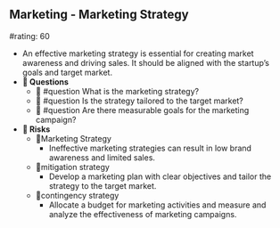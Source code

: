 ## Marketing - Marketing Strategy
#rating: 60
- An effective marketing strategy is essential for creating market awareness and driving sales. It should be aligned with the startup’s goals and target market.
- **💭 Questions**
  - 💭 #question What is the marketing strategy?
  - 💭 #question Is the strategy tailored to the target market?
  - 💭 #question Are there measurable goals for the marketing campaign?
- **🚨 Risks**
  - 🚨Marketing Strategy
    - Ineffective marketing strategies can result in low brand awareness and limited sales.
  - 🚨mitigation strategy
    - Develop a marketing plan with clear objectives and tailor the strategy to the target market.
  - 🚨contingency strategy
    - Allocate a budget for marketing activities and measure and analyze the effectiveness of marketing campaigns.


